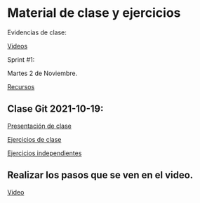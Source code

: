 # Material de clase y ejercicios 

Evidencias  de clase:

[Videos](https://drive.google.com/drive/folders/1GUhx498D-tnmuCPv2VgABgA00h25aUY0?usp=sharing)  

Sprint #1:  

Martes 2 de Noviembre. 

[Recursos](https://drive.google.com/drive/folders/1h8e-xbdZIg_7RgRNEuAh6R2Cwoej1Jf_?usp=sharing)

## Clase Git 2021-10-19:

[Presentación de clase](https://docs.google.com/presentation/d/1J7GOrLSTsVHDAvak6Az2QrtVVpcIjbde/edit#slide=id.p1)

[Ejercicios de clase](https://drive.google.com/file/d/1I5AM_j3QIiHsL0WJkVmQQa1YGZfibiN0/view)

[Ejercicios independientes](https://drive.google.com/file/d/1di1BniQeoDfWDnG2NUBxAuzK1KgwIwOk/view?usp=sharing)

## Realizar los pasos que se ven en el video.

[Video](https://dev.to/juristr/git-rebase-vs-merge-1i6k)
